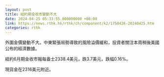 ```yaml
---
layout: post
title: 紐約期金收市變動不大
date: 2024-04-25 05:33:55.000000000 +08:00
link: https://news.rthk.hk/rthk/ch/component/k2/1750426-20240425.htm
categories: rthk
---
```


外圍金價變動不大。中東緊張局勢導致的風險溢價緩和，投資者關注本周稍後美國公布的經濟數據。

紐約6月期金收市報每盎士2338.4美元，跌3.7美元，跌幅0.16%。

現貨金在2316美元附近。
